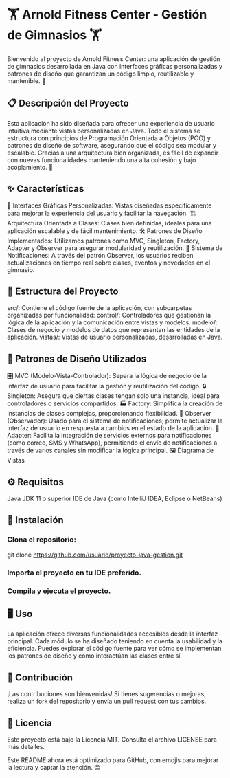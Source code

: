 
# 🏋️ Arnold Fitness Center - Gestión de Gimnasios 🏋️
Bienvenido al proyecto de Arnold Fitness Center: una aplicación de gestión de gimnasios desarrollada en Java con interfaces gráficas personalizadas y patrones de diseño que garantizan un código limpio, reutilizable y mantenible. 🎉

## 📋 Descripción del Proyecto
Esta aplicación ha sido diseñada para ofrecer una experiencia de usuario intuitiva mediante vistas personalizadas en Java. Todo el sistema se estructura con principios de Programación Orientada a Objetos (POO) y patrones de diseño de software, asegurando que el código sea modular y escalable. Gracias a una arquitectura bien organizada, es fácil de expandir con nuevas funcionalidades manteniendo una alta cohesión y bajo acoplamiento. 💪

## ✨ Características
🎨 Interfaces Gráficas Personalizadas: Vistas diseñadas específicamente para mejorar la experiencia del usuario y facilitar la navegación.
🏗️ Arquitectura Orientada a Clases: Clases bien definidas, ideales para una aplicación escalable y de fácil mantenimiento.
🛠️ Patrones de Diseño Implementados: Utilizamos patrones como MVC, Singleton, Factory, Adapter y Observer para asegurar modularidad y reutilización.
🔔 Sistema de Notificaciones: A través del patrón Observer, los usuarios reciben actualizaciones en tiempo real sobre clases, eventos y novedades en el gimnasio.
## 📂 Estructura del Proyecto
src/: Contiene el código fuente de la aplicación, con subcarpetas organizadas por funcionalidad:
control/: Controladores que gestionan la lógica de la aplicación y la comunicación entre vistas y modelos.
modelo/: Clases de negocio y modelos de datos que representan las entidades de la aplicación.
vistas/: Vistas de usuario personalizadas, desarrolladas en Java.
## 📐 Patrones de Diseño Utilizados
🎛️ MVC (Modelo-Vista-Controlador): Separa la lógica de negocio de la interfaz de usuario para facilitar la gestión y reutilización del código.
🔒 Singleton: Asegura que ciertas clases tengan solo una instancia, ideal para controladores o servicios compartidos.
🏭 Factory: Simplifica la creación de instancias de clases complejas, proporcionando flexibilidad.
👀 Observer (Observador): Usado para el sistema de notificaciones; permite actualizar la interfaz de usuario en respuesta a cambios en el estado de la aplicación.
🔌 Adapter: Facilita la integración de servicios externos para notificaciones (como correo, SMS y WhatsApp), permitiendo el envío de notificaciones a través de varios canales sin modificar la lógica principal.
🖼️ Diagrama de Vistas


## ⚙️ Requisitos
Java JDK 11 o superior
IDE de Java (como IntelliJ IDEA, Eclipse o NetBeans)
## 🚀 Instalación
### Clona el repositorio:
git clone https://github.com/usuario/proyecto-java-gestion.git
### Importa el proyecto en tu IDE preferido.
### Compila y ejecuta el proyecto.

## 🖥️ Uso
La aplicación ofrece diversas funcionalidades accesibles desde la interfaz principal. Cada módulo se ha diseñado teniendo en cuenta la usabilidad y la eficiencia. Puedes explorar el código fuente para ver cómo se implementan los patrones de diseño y cómo interactúan las clases entre sí.

## 🤝 Contribución
¡Las contribuciones son bienvenidas! Si tienes sugerencias o mejoras, realiza un fork del repositorio y envía un pull request con tus cambios.

## 📄 Licencia
Este proyecto está bajo la Licencia MIT. Consulta el archivo LICENSE para más detalles.

Este README ahora está optimizado para GitHub, con emojis para mejorar la lectura y captar la atención. 😊
